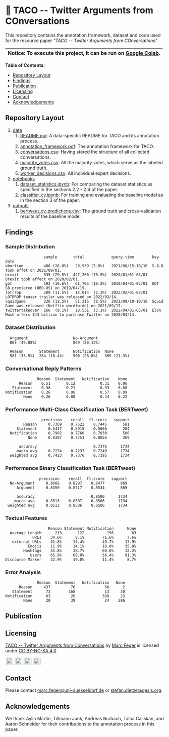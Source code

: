 # :taco: TACO -- Twitter Arguments from COnversations

This repository contains the annotation framework, dataset and code used for the resource paper *"TACO -- Twitter Arguments from COnversations"*.

| Notice: To execute this project, it can be run on [Google Colab](https://colab.research.google.com). |
|------------------------------------------------------------------------------------------------------|

**Table of Contents:**

- [Repository Layout](#repository-layout)
- [Findings](#findings)
- [Publication](#publication)
- [Licensing](#licensing)
- [Contact](#contact)
- [Acknowledgements](#acknowledgements)

## Repository Layout

1. [data](./data)
    1. [README.md](./data/README.md): A data-specific README for TACO and its annotation process.
    2. [annotation_framework.pdf](./data/annotation_framework.pdf): The annotation framework for TACO.
    3. [conversations.csv](./data/conversations.csv): Having stored the structure of all collected conversations.
    4. [majority_votes.csv](./data/majority_votes.csv): All the majority votes, which serve as the labeled ground truth.
    5. [worker_decisions.csv](./data/worker_decisions.csv): All individual expert decisions.
2. [notebooks](./notebooks)
    1. [dataset_statistics.ipynb](./notebooks/dataset_statistics.ipynb): For comparing the dataset statistics as specified in the sections 2.2 - 2.4
       of the paper.
    2. [classifier_cv.ipynb](./notebooks/classifier_cv.ipynb): For training and evaluating the baseline model as in the section 3 of the paper.
3. [outputs](./outputs)
    1. [bertweet_cv_predictions.csv](./outputs/bertweet_cv_predictions.csv): The ground truth and cross-validation results of the baseline model.

## Findings

### Sample Distribution

                     sample       total            query-time        key-date
    abortion         486 (26.8%)   29,939 (5.0%)   2021/08/15-10/16  S.B.8 took effet on 2021/09/01.
    brexit           535 (29.5%)  427,260 (70.9%)  2020/01/01-03/01  Brexit took effect on 2020/02/01.
    got              192 (10.6%)   61,705 (10.2%)  2019/04/01-05/01  GOT S8 premiered (HBO-US) on 2019/04/19.
    lotrrop          209 (11.5%)   14,014  (2.3%)  2022/02/01-03/01  LOTRROP teaser trailer was released on 2022/02/14.
    squidgame        226 (12.5%)   51,215  (8.5%)  2021/09/10-10/10  Squid Game was released (Netflix wordlwide) on 2021/09/17. 
    twittertakeover  166  (9.1%)   18,531  (3.1%)  2022/04/01-05/01  Elon Musk offers $43 billion to purchase Twitter on 2020/04/14.

### Dataset Distribution

      Argument                    No-Argument
      865 (49.88%)                869 (50.12%)
      
      Reason       Statement      Notification  None
      581 (33.5%)  284 (16.4%)    500 (28.8%)   369 (21.3%)

### Conversational Reply Patterns

                  Reason  Statement   Notification    None
          Reason    0.51       0.12           0.31    0.06
       Statement    0.38       0.21           0.33    0.08
    Notification    0.26       0.08           0.57    0.09
            None    0.26       0.08           0.44    0.22

### Performance Multi-Class Classification Task (BERTweet)

                    precision    recall  f1-score   support
            Reason     0.7369    0.7522    0.7445       581
         Statement     0.5437    0.5915    0.5666       284
      Notification     0.7902    0.7760    0.7830       500
              None     0.8387    0.7751    0.8056       369

          accuracy                         0.7376      1734
         macro avg     0.7274    0.7237    0.7249      1734
      weighted avg     0.7423    0.7376    0.7395      1734

### Performance Binary Classification Task (BERTweet)

                   precision    recall  f1-score   support
      No-Argument     0.8666    0.8297    0.8477       869
         Argument     0.8359    0.8717    0.8534       865

         accuracy                         0.8506      1734
        macro avg     0.8513    0.8507    0.8506      1734
     weighted avg     0.8513    0.8506    0.8506      1734

### Textual Features

                       Reason Statement Notification      None
      Average Length      213       122          156        63
                URLs    34.6%      8.1%        71.6%      7.6%
       external URLs    41.8%     17.4%        49.7%     17.9%
              Emojis    11.9%     14.1%        16.0%     35.8%
            Hashtags    45.8%     38.7%        60.0%     12.2%
               Users    65.9%     68.0%        56.4%     91.3%
    Discourse Marker    32.9%     19.0%        11.4%      8.7%

### Error Analysis

                  Reason  Statement   Notification   None
          Reason     437         76             66      2
       Statement      73        168             13     30
    Notification      63         26            388     23
            None      20         39             24    286

## Publication

## Licensing

<p>
  <a property="dct:title" rel="cc:attributionURL" href="https://github.com/TomatenMarc/TACO">TACO -- Twitter Arguments from Conversations</a> by 
  <a rel="cc:attributionURL dct:creator" property="cc:attributionName" href="http://marc-feger.de">Marc Feger</a> is licensed under 
  <a href="http://creativecommons.org/licenses/by-nc-sa/4.0/?ref=chooser-v1" target="_blank" rel="license noopener noreferrer" style="display:inline-block;">CC BY-NC-SA 4.0</a>
  <div style="display:block;">
    <img style="height:22px!important;margin-left:3px;vertical-align:text-bottom;" src="https://mirrors.creativecommons.org/presskit/icons/cc.svg?ref=chooser-v1">
    <img style="height:22px!important;margin-left:3px;vertical-align:text-bottom;" src="https://mirrors.creativecommons.org/presskit/icons/by.svg?ref=chooser-v1">
    <img style="height:22px!important;margin-left:3px;vertical-align:text-bottom;" src="https://mirrors.creativecommons.org/presskit/icons/nc.svg?ref=chooser-v1">
    <img style="height:22px!important;margin-left:3px;vertical-align:text-bottom;" src="https://mirrors.creativecommons.org/presskit/icons/sa.svg?ref=chooser-v1">
  </div>
</p>

## Contact

Please contact [marc.feger@uni-duesseldorf.de](marc.feger@uni-duesseldorf.de) or [stefan.dietze@gesis.org](stefan.dietze@gesis.org).

## Acknowledgements

We thank Aylin Martin, Tillmann Junk, Andreas Burbach, Talha Caliskan, and Aaron Schneider for their contributions to the
annotation process in this paper.
